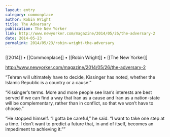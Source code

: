 ```yaml
---
layout: entry
category: commonplace
author: Robin Wright
title: The Adversary
publication: The New Yorker
link: http://www.newyorker.com/magazine/2014/05/26/the-adversary-2
date: 2014-05-23
permalink: 2014/05/23/robin-wright-the-adversary
---
```


[[2014]] • [[Commonplace]] • [[Robin Wright]] • [[The New Yorker]]

http://www.newyorker.com/magazine/2014/05/26/the-adversary-2

“Tehran will ultimately have to decide, Kissinger has noted, whether the Islamic Republic is a country or a cause.”

“Kissinger’s terms. More and more people see Iran’s interests are best served if we can find a way that Iran as a cause and Iran as a nation-state will be complementary, rather than in conflict, so that we won’t have to choose.”

“He stopped himself. “I gotta be careful,” he said. “I want to take one step at a time. I don’t want to predict a future that, in and of itself, becomes an impediment to achieving it.””
